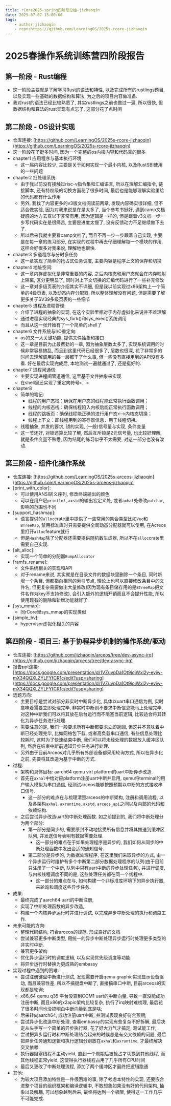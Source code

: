 ```yaml
---
title: rCore2025-spring四阶段总结-jizhaoqin
date: 2025-07-07 15:00:00
tags:
    - author:jizhaoqin
    - repo:https://github.com/LearningOS/2025s-rcore-jizhaoqin
---
```


# 2025春操作系统训练营四阶段报告

## 第一阶段 - Rust编程

- 这一阶段主要就是了解学习Rust的语法和特性, 以及完成所有的rustlings题目, 以及实现一些基础的数据结构和算法, 为之后的项目内容做准备.
- 我对rust的语法已经比较熟悉了, 其实rustlings之前也做过一遍, 所以很快, 但数据结构和算法的rust实现有点忘了, 这部分花了点时间

## 第二阶段 - OS设计实现

- 仓库连接: [https://github.com/LearningOS/2025s-rcore-jizhaoqin](https://github.com/LearningOS/2025s-rcore-jizhaoqin)
- 这一阶段花了挺多时间, 因为一个完整的os内核内容和代码真的很多
- chapter1 应用程序与基本执行环境
  - 这一届内容比较少, 主要是关于如何实现一个最小内核, 以及RustSBI使用的一些问题
- chapter2 批处理系统:
  - 由于我以前没有接触过risc-v指令集和汇编语言, 所以在理解汇编指令, 链接脚本, 还有特权级的切换方面花了很多时间, 最后也是能够理解实验里给的代码都有什么作用
  - 另外, 我找了内容更多的v3版文档阅读前两章, 发现内容确实很详细, 但不适合做实验, 因为对我来说是在是太多了, 当个参考书挺好, 遇到camp文档疑惑的地方去查以下非常有用, 因为逻辑是一样的, 但是跟着v3文档一步一步写代码实在是很痛苦, 主要是进度太慢了, 没有反馈动力不足继续做下去了.
  - 所以后来我就主要看camp文档了, 而且不再一步一步跟着自己实现, 主要是在每一章的练习部分, 在实现的过程中再去仔细理解每一个模块的作用, 这样会好很多对我来说, 理解地也很快.
- chapter3 多道程序与分时多任务
  - 这一章实现了简单的抢占式任务调度, 主要内容是程序上文的保存和切换
- chapter4 地址空间:
  - 这一章内存虚拟化是非常重要的内容, 之后内核态和用户态就会在内存映射上隔离, 区分更明显了, 同时对上下文切换的汇编代码进行了一些补充修改
  - 这一章对多级页表的介绍其实不详细, 但是我以前实现过x86架构上一个简单的4级页表, 以及动态内存分配器, 所以整体理解没有问题, 但是需要了解更多关于SV39多级页表的一些细节
- chapter5 进程及进程管理:
  - 介绍了进程的抽象的实现, 在这个实验里相对于内存虚拟化来说并不难理解
  - 通过进程实现经典的sys_fork()和sys_exec()系统调用
  - 而且从这一张开始有了一个简单的shell了
- chapter6 文件系统与I/O重定向:
  - os的又一大关键功能, 提供文件抽象和接口
  - 这一章是目前为止最费劲的一章, 因为抽象层数太多了, 实现系统调用的时候非常容易搞乱, 而且到这里代码已经很多了, 层数也很深, 花了非常多的时间去理解调用的每一层都干了什么事, 但一些没有直接用到的API没有多看. 好在最后实现完成后, 本地测试一遍就通过了, 还是挺好的.
- chapter7 进程间通信:
  - 主要实现进程间管道通信, 这里基于文件抽象来实现
  - 在shell里还实现了重定向符号`>, <`
- chapter8
  - 简单的笔记:
    - 线程的用户态栈：确保在用户态的线程能正常执行函数调用；
    - 线程的内核态栈：确保线程陷入内核后能正常执行函数调用；
    - 线程的跳板页：确保线程能正确的进行用户态<–>内核态切换；
    - 线程上下文：即线程用到的寄存器信息，用于线程切换。
  - 线程抽象, 并发的要求, 锁的实现, (一般)信号量与实现, 条件变量
  - 这一节还好, 对锁还算比较了解, 然后互斥锁是2元信号量, 也比较好理解, 就是条件变量不熟悉, 因为结尾的练习似乎不太需要, 对这一部分也没有改动.

## 第三阶段 - 组件化操作系统

- 仓库连接: [https://github.com/LearningOS/2025s-arceos-jizhaoqin](https://github.com/LearningOS/2025s-arceos-jizhaoqin)
- [print_with_color]:
  - 可以使用ANSI转义序列, 修改终端输出的颜色
  - 可以在用户层`println!`, `axstd`的输出宏定义处, 或者`axhal`处修改`putchar`, 影响的范围也不同
- [support_hashmap]:
  - 语言提供的`alloc`crate里中提供了一些常用的集合类型比如`Vec`和`BTreeMap`, 禁用标准库时只需要提供全局动态分配器就可以使用, 在Acreos里打开`alloc`feature就行
  - 但是`HashMap`除了分配器还需要提供随机数生成器, 所以不在`alloc`crate里需要自己实现.
- [alt_alloc]:
  - 实现一个简单的分配器`BumpAllocator`
- [ramfs_rename]:
  - 文件系统相关的实现和API
  - 对于rename来说, 其实就是在目录文件的数据块里删除一个条目, 同时新增一个条目, 但都指向相同的索引节点, 理论上也可以直接修改条目中的文件名, 但更复杂需要做出大量修改(因为现有条目储存用的是`BTreeMap`把文件名作为key不支持修改), 会引入额外的逻辑开销而且不会提升性能, 所以使用现有的删除和新增功能就好了
- [sys_mmap]:
  - 同rCore里sys_mmap的实现类似
- [simple_hv]:
  - hypervisor虚拟化相关的内容

## 第四阶段 - 项目三: 基于协程异步机制的操作系统/驱动

- 仓库连接: [https://github.com/jizhaoqin/arceos/tree/dev-async-irq](https://github.com/jizhaoqin/arceos/tree/dev-async-irq)
- 报告ppt连接: [https://docs.google.com/presentation/d/1VZuvpDa1Ot9joiWxl2y-eviw-mX34QQXLZYLFYfCR1c/edit?usp=sharing](https://docs.google.com/presentation/d/1VZuvpDa1Ot9joiWxl2y-eviw-mX34QQXLZYLFYfCR1c/edit?usp=sharing)
- 选题方向:
  - 主要目标是尝试对部分非实时中断异步化, 具体以uart串口通信为例, 实时意味着需要立即处理完毕, 非实时中断则不要求中断信息能马上处理完毕, 对这种中断我们可以将其放在后台运行而不阻塞当前逻辑, 比较适合将其转化为异步任务进行处理. 
  - 需要注意的是, 我们一般要求所有中断都要求立即返回, 但这并不意味着中断已经处理完毕, 比如网络包下载, 或者高负载串口通信, 有些信息处理比较耗时, 这时为了快速结束中断, 我们可以将未经处理的数据放入缓冲区队列, 然后在结束中断前通知异步任务进行处理.
  - 另外由于目前Arceos对几乎所有外部设备都采用轮询方式, 所以在异步化之前, 先要将其改造为基于中断的方式.
- 过程:
  - 架构和具体目标: aarch64 qemu virt platform的uart中断异步改造.
  - 首先在`axhal`中给对应platform注册uart中断并启用, qemu将terminal的用户输入模拟为串口通信, 经测试arceos能够按照预期以中断的方式接收串口信号. 
    - 这一部分的难点在与梳理清楚arceos的中断架构, 注册和调用流程, 以及各架构`axhal`, `axruntime`, `axstd`, `arceos_api`之间以及内部的代码和依赖结构.
  - 之后尝试异步改造uart的中断处理函数. 如之前提到的, 我们将中断处理分为两个部分:
    - 第一部分是同步的, 需要原封不动地接受所有信息并将其推送到缓冲区队列, 并发送信号表明有数据需要处理.
      - 这一部分的难点在于如果处理程序是异步的, 我们如何从同步的中断处理函数中发出合适的通知信号.
    - 第二部分是异步的, 为数据处理程序, 在这里我们采取异步的方式, 由一个异步运行时维护有多个中断第二部分数据处理程序的队列(由于目前只注册了一个中断, 队列中只有uart中断的异步处理任务), 并进行调度, 与内核线程调度不同的是, 这些处理任务都在同一个线程中. 
      - 这一部分的难点在与, 如何构建一个非标准库环境下的异步执行器, 来轮询和调度这些异步任务.
- 成果:
  - 最终完成了aarch64 uart的中断注册, 
  - 实现了中断处理函数的异步改造, 
  - 构建一个内核异步运行时并进行调试, 以完成异步中断处理的执行和调度工作.
- 未来可能的方向:
  - 整理代码结构, 符合arceos的规范, 形成良好的文档
  - 尝试兼容更多中断类型, 用统一的异步中断处理异步运行时处理更多类型的非实时中断.
  - 兼容更多架构
  - 优化异步运行时的调度逻辑, 以及实现优先级调度等功能.
  - 将异步运行时替换为更成熟的embassy
- 实现过程中遇到的困难:
	- 尝试注册键盘中断进行测试, 发现需要开启qemu graphic实现显示设备驱动, 而且兼容性差, 所以不搞键盘中断了, 直接搞串口中断, 目前arceos的实现都是轮询;
	- x86_64 qemu q35 平台没查到COM1 uart的中断向量, 导致一直没能成功注册中断, 而且x86的x2apic架构比较复杂, 执行了irq映射难梳理, 最后花了很多时间也没搞明白中断向量到底是啥;
	- 后来转向aarch64, 成功注册uart中断, 并测试表现良好符合预期;
	- 尝试异步化改造中断处理, 查看embassy的实现有些复杂不好拆解, 最后决定从头手写一个简单的异步执行器, 花了好大力气才搞定, 测试能工作;
	- 尝试把异步运行时和中断处理结合起来的时候总是有交叉依赖的问题, 最后把异步任务通知逻辑和执行逻辑分别放在`axhal`和`axruntime`, 才最终解决交叉依赖.
	- 执行器阻塞线程不主动yield, 直到一个周期后被抢占才切换到其他线程, 而其他线程正常yield, 这使得执行器线程占用了几乎所有CPU时间
	- 最后又更改了中断处理流程, 添加了两个缓冲区才最终把逻辑跑通
- 其他:
  - 为较大项目添加特性是一件很困难的事, 除了考虑本特性的实现, 还要嵌合进整个项目的组织框架和编译逻辑中, 不敢想象如果没有好的代码架构, 抽象以及解耦, 可以想象越到后来, 最终将达到一个极限, 使得这一工作几乎不可能完成.